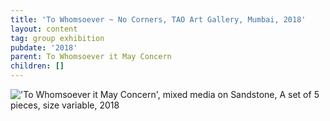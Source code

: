 ```yaml
---
title: 'To Whomsoever ~ No Corners, TAO Art Gallery, Mumbai, 2018'
layout: content
tag: group exhibition
pubdate: '2018'
parent: To Whomsoever it May Concern
children: []
---
```

!['To Whomsoever it May Concern', mixed media on Sandstone, A set of 5 pieces, size variable, 2018](/assets/img/ali-akbar-mehta_to-whomsoever-it-may-concern_tao-art-gallery_cc_2018.jpg)

